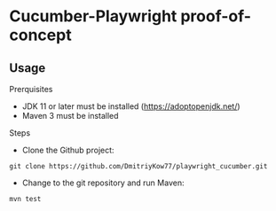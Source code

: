 Cucumber-Playwright proof-of-concept
========


## Usage

Prerquisites
- JDK 11 or later must be installed (https://adoptopenjdk.net/)
- Maven 3 must be installed

Steps
- Clone the Github project:
```
git clone https://github.com/DmitriyKow77/playwright_cucumber.git
```
- Change to the git repository and run Maven:
```
mvn test
```
